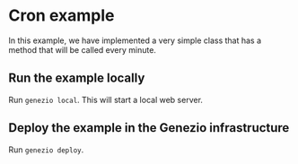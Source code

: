 # Cron example

In this example, we have implemented a very simple class that has a method that will be called every minute.

## Run the example locally

Run `genezio local`. This will start a local web server.

## Deploy the example in the Genezio infrastructure

Run `genezio deploy`.
